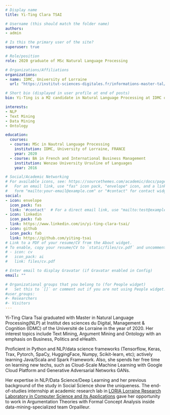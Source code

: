 ```yaml
---
# Display name
title: Yi-Ting Clara TSAI

# Username (this should match the folder name)
authors:
- admin

# Is this the primary user of the site?
superuser: true

# Role/position
role: 2020 graduate of MSc Natural Language Processing

# Organizations/Affiliations
organizations:
- name: IDMC, University of Lorraine
  url: "https://institut-sciences-digitales.fr/informations-master-tal/info-tal-generales/"

# Short bio (displayed in user profile at end of posts)
bio: Yi-Ting is a M2 candidate in Natural Language Processing at IDMC of the University of Lorraine. Her research interests include text mining, speech processing and ontology.

interests:
- NLP
- Text Mining
- Data Mining
- Ontology

education:
  courses:
  - course: MSc in Nautral Language Processing
    institution: IDMC, University of Lorraine, FRANCE
    year: 2020
  - course: BA in French and International Business Management
    institution: Wenzao University Ursuline of Languages
    year: 2016

# Social/Academic Networking
# For available icons, see: https://sourcethemes.com/academic/docs/page-builder/#icons
#   For an email link, use "fas" icon pack, "envelope" icon, and a link in the
#   form "mailto:your-email@example.com" or "#contact" for contact widget.
social:
- icon: envelope
  icon_pack: fas
  link: '#contact'  # For a direct email link, use "mailto:test@example.org".
- icon: linkedin
  icon_pack: fab
  link: https://www.linkedin.com/in/yi-ting-clara-tsai/
- icon: github
  icon_pack: fab
  link: https://github.com/yiting-tsai
# Link to a PDF of your resume/CV from the About widget.
# To enable, copy your resume/CV to `static/files/cv.pdf` and uncomment the lines below.
# - icon: cv
#   icon_pack: ai
#   link: files/cv.pdf

# Enter email to display Gravatar (if Gravatar enabled in Config)
email: ""

# Organizational groups that you belong to (for People widget)
#   Set this to `[]` or comment out if you are not using People widget.
#user_groups:
#- Researchers
#- Visitors
---
```


Yi-Ting Clara Tsai graduated with Master in Natural Language Processing(NLP) at Institut des sciences du Digital, Management & Cognition (IDMC) of the Université de Lorraine in the year of 2020. Her interest topics include Text Mining, Argument Mining and Ontology with an emphasis on Business, Politics and eHealth. 

Proficient in Python and NLP/data science frameworks (Tensorflow, Keras, Trax, Pytorch, SpaCy, HuggingFace, Numpy, Scikit-learn, etc); actively learning Java/Scala and Spark Framework. Also, she spends her free time on learning new techs, such as Cloud-Scale Machine Learning with Google Cloud Platform and Generative Adversarial Networks GANs.

Her expertise in NLP/Data Science/Deep Learning and her previous background of the study in Social Science show the uniqueness. The end-of-studies internship at academic research lab in [LORIA Lorraine Research Laboratory in Computer Science and its Applications](https://www.loria.fr/en/) gave her opportunity to work in Argumentation Theories with Formal Concept Analysis inside data-mining-specialized team Orpailleur.